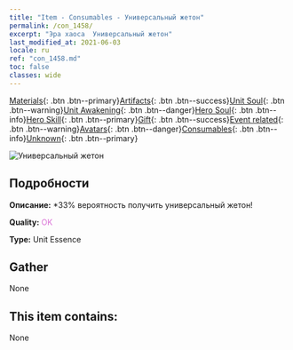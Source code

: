 ```yaml
---
title: "Item - Consumables - Универсальный жетон"
permalink: /con_1458/
excerpt: "Эра хаоса  Универсальный жетон"
last_modified_at: 2021-06-03
locale: ru
ref: "con_1458.md"
toc: false
classes: wide
---
```

 [Materials](/ItemsRU/){: .btn .btn--primary}[Artifacts](/ItemsRU/Artifacts/){: .btn .btn--success}[Unit Soul](/ItemsRU/UnitSoul/){: .btn .btn--warning}[Unit Awakening](/ItemsRU/UnitAwakening/){: .btn .btn--danger}[Hero Soul](/ItemsRU/HeroSoul/){: .btn .btn--info}[Hero Skill](/ItemsRU/HeroSkill/){: .btn .btn--primary}[Gift](/ItemsRU/Gift/){: .btn .btn--success}[Event related](/ItemsRU/Events/){: .btn .btn--warning}[Avatars](/ItemsRU/Avatars/){: .btn .btn--danger}[Consumables](/ItemsRU/Consumables/){: .btn .btn--info}[Unknown](/ItemsRU/Unknown/){: .btn .btn--primary}

 ![Универсальный жетон](/images/t/i_907072.png)

## Подробности
 **Описание:** *33% вероятность получить универсальный жетон!

 **Quality:** <span style="color: #DA70D6">OK</span>

 **Type:** Unit Essence

## Gather

  None

## This item contains:

  None

